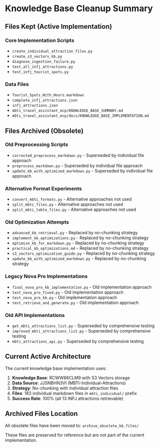 # Knowledge Base Cleanup Summary

## Files Kept (Active Implementation)

### Core Implementation Scripts
- `create_individual_attraction_files.py`
- `create_s3_vectors_kb.py`
- `diagnose_ingestion_failure.py`
- `test_all_infj_attractions.py`
- `test_infj_tourist_spots.py`

### Data Files
- `Tourist_Spots_With_Hours.markdown`
- `complete_infj_attractions.json`
- `infj_attractions.json`
- `mbti_travel_assistant_mcp/KNOWLEDGE_BASE_SUMMARY.md`
- `mbti_travel_assistant_mcp/docs/KNOWLEDGE_BASE_IMPLEMENTATION.md`

## Files Archived (Obsolete)

### Old Preprocessing Scripts
- `corrected_preprocess_markdown.py` - Superseded by individual file approach
- `preprocess_markdown.py` - Superseded by individual file approach
- `update_kb_with_optimized_markdown.py` - Superseded by individual file approach

### Alternative Format Experiments  
- `convert_mbti_formats.py` - Alternative approaches not used
- `split_mbti_files.py` - Alternative approaches not used
- `split_mbti_table_files.py` - Alternative approaches not used

### Old Optimization Attempts
- `advanced_kb_retrieval.py` - Replaced by no-chunking strategy
- `implement_kb_optimizations.py` - Replaced by no-chunking strategy
- `optimize_kb_for_markdown.py` - Replaced by no-chunking strategy
- `practical_kb_optimizations.md` - Replaced by no-chunking strategy
- `s3_vectors_optimization_guide.py` - Replaced by no-chunking strategy
- `update_kb_with_optimized_markdown.py` - Replaced by no-chunking strategy

### Legacy Nova Pro Implementations
- `final_nova_pro_kb_implementation.py` - Old implementation approach
- `test_nova_pro_fixed.py` - Old implementation approach
- `test_nova_pro_kb.py` - Old implementation approach
- `test_retrieve_and_generate.py` - Old implementation approach

### Old API Implementations
- `get_mbti_attractions_list.py` - Superseded by comprehensive testing
- `improved_mbti_attractions_list.py` - Superseded by comprehensive testing
- `mbti_attractions_api.py` - Superseded by comprehensive testing

## Current Active Architecture

The current knowledge base implementation uses:

1. **Knowledge Base**: RCWW86CLM9 with S3 Vectors storage
2. **Data Source**: JJSNBHN3VI (MBTI-Individual-Attractions)  
3. **Strategy**: No-chunking with individual attraction files
4. **Files**: 183 individual markdown files in `mbti_individual/` prefix
5. **Success Rate**: 100% (all 13 INFJ attractions retrievable)

## Archived Files Location

All obsolete files have been moved to: `archive_obsolete_kb_files/`

These files are preserved for reference but are not part of the current implementation.
